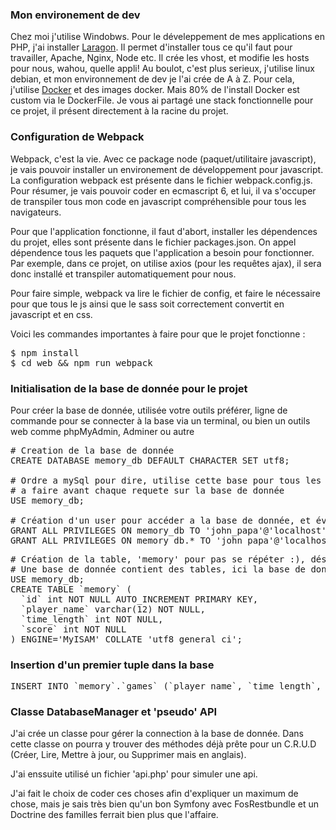### Mon environement de dev
Chez moi j'utilise Windobws. Pour le déveleppement de mes applications en PHP, j'ai installer <a href="https://laragon.org/download/">Laragon</a>. Il permet d'installer tous ce qu'il faut pour travailler, Apache, Nginx, Node etc. Il crée les vhost, et modifie les hosts pour nous, wahou, quelle appli!
Au boulot, c'est plus serieux, j'utilise linux debian, et mon environnement de dev je l'ai crée de A à Z. Pour cela, j'utilise <a href="https://hub.docker.com/search?image_filter=official&type=image">Docker</a> et des images docker. Mais 80% de l'install Docker est custom via le DockerFile. Je vous ai partagé une stack fonctionnelle pour ce projet, il présent directement à la racine du projet.

### Configuration de Webpack
Webpack, c'est la vie. Avec ce package node (paquet/utilitaire javascript), je vais pouvoir installer un environement de développement pour javascript. La configuration webpack est présente dans le fichier webpack.config.js.
Pour résumer, je vais pouvoir coder en ecmascript 6, et lui, il va s'occuper de transpiler tous mon code en javascript compréhensible pour tous les navigateurs.

Pour que l'application fonctionne, il faut d'abort, installer les dépendences du projet, elles sont présente dans le fichier packages.json. On appel dépendence tous les paquets que l'application a besoin pour fonctionner. Par exemple, dans ce projet, on utilise axios (pour les requêtes ajax), il sera donc installé et transpiler automatiquement pour nous. 

Pour faire simple, webpack va lire le fichier de config, et faire le nécessaire pour que tous le js ainsi que le sass soit correctement convertit en javascript et en css.

Voici les commandes importantes à faire pour que le projet fonctionne :
<pre>
$ npm install
$ cd web && npm run webpack
</pre>
### Initialisation de la base de donnée pour le projet
Pour créer la base de donnée, utilisée votre outils préférer, ligne de commande pour se connecter à la base via un terminal, ou bien un outils web comme phpMyAdmin, Adminer ou autre
<pre>
# Creation de la base de donnée
CREATE DATABASE memory_db DEFAULT CHARACTER SET utf8;

# Ordre a mySql pour dire, utilise cette base pour tous les prochains ordres que je te donnerais (très important)
# a faire avant chaque requete sur la base de donnée
USE memory_db;

# Création d'un user pour accéder a la base de donnée, et éviter d'utiliser l'user 'root'
GRANT ALL PRIVILEGES ON memory_db TO 'john_papa'@'localhost' IDENTIFIED BY 'killerbee2020!';
GRANT ALL PRIVILEGES ON memory_db.* TO 'john_papa'@'localhost' IDENTIFIED BY 'killerbee2020!';
</pre>


<pre>
# Création de la table, 'memory' pour pas se répéter :), désolé mais la base de donnée et la table ont le meme nom mais sont des cboses différente.
# Une base de donnée contient des tables, ici la base de donnée 'memory_db' contient la table 'memory' !
USE memory_db;
CREATE TABLE `memory` (
  `id` int NOT NULL AUTO_INCREMENT PRIMARY KEY,
  `player_name` varchar(12) NOT NULL,
  `time_length` int NOT NULL,
  `score` int NOT NULL
) ENGINE='MyISAM' COLLATE 'utf8_general_ci';
</pre>

### Insertion d'un premier tuple dans la base
<pre>
INSERT INTO `memory`.`games` (`player_name`, `time_length`, `score`) VALUES ('beeAzul', 1581542259, 100)
</pre>

### Classe DatabaseManager et 'pseudo' API
J'ai crée un classe pour gérer la connection à la base de donnée. Dans cette classe on pourra y trouver des méthodes déjà prête pour un C.R.U.D (Créer, Lire, Mettre à jour, ou Supprimer mais en anglais).

J'ai enssuite utilisé un fichier 'api.php' pour simuler une api.

J'ai fait le choix de coder ces choses afin d'expliquer un maximum de chose, mais je sais très bien qu'un bon Symfony avec FosRestbundle et un Doctrine des familles ferrait bien plus que l'affaire.
